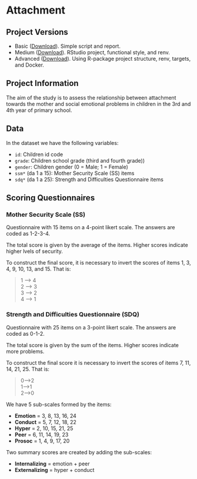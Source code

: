 # Attachment 

## Project Versions

- Basic ([Download](https://minhaskamal.github.io/DownGit/#/home?url=https://github.com/arca-dpss/course-open-science/tree/main/code/attachment/01-attachment-base)). Simple script and report.
- Medium ([Download](https://github.com/arca-dpss/course-open-science/tree/main/code/attachment/02-attachment-medium)). RStudio project, functional style, and renv.
- Advanced ([Download](https://minhaskamal.github.io/DownGit/#/home?url=https://github.com/arca-dpss/course-open-science/tree/main/code/attachment/03-attachment-advanced)). Using R-package project structure, renv, targets, and Docker.


## Project Information

The aim of the study is to assess the relationship between attachment towards the mother and social emotional problems in children in the 3rd and 4th year of primary school.


## Data

In the dataset we have the following variables:

- `id`: Children id code
- `grade`: Children school grade (third and fourth grade))
- `gender`: Children gender (0 = Male; 1 = Female)
- `ssm*` (da 1 a 15): Mother Security Scale (SS) items
- `sdq*` (da 1 a 25): Strength and Difficulties Questionnaire items

## Scoring Questionnaires

###  Mother Security Scale (SS)

Questionnaire with 15 items on a 4-point likert scale. The answers are coded as 1-2-3-4.

The total score is given by the average of the items. Higher scores indicate higher lvels of security.

To construct the final score, it is necessary to invert the scores of items 1, 3, 4, 9, 10, 13, and 15. That is: 

> 1 --> 4<br>
> 2 --> 3<br> 3 --> 2<br> 4 --> 1

### Strength and Difficulties Questionnaire (SDQ)

Questionnaire with 25 items on a 3-point likert scale. The answers are coded as 0-1-2.

The total score is given by the sum of the items. Higher scores indicate more problems.

To construct the final score it is necessary to invert the scores of items 7, 11, 14, 21, 25. That is:

> 0-->2<br> 1-->1<br> 2-->0

We have 5 sub-scales formed by the items:

- **Emotion**	=	3, 8, 13, 16, 24
- **Conduct**	=	5, 7, 12, 18, 22
- **Hyper**	=	2, 10, 15, 21, 25
- **Peer**	=	6, 11, 14, 19, 23
- **Prosoc**	=	1, 4, 9, 17, 20

Two summary scores are created by adding the sub-scales:

- **Internalizing** = emotion + peer
- **Externalizing** = hyper + conduct

